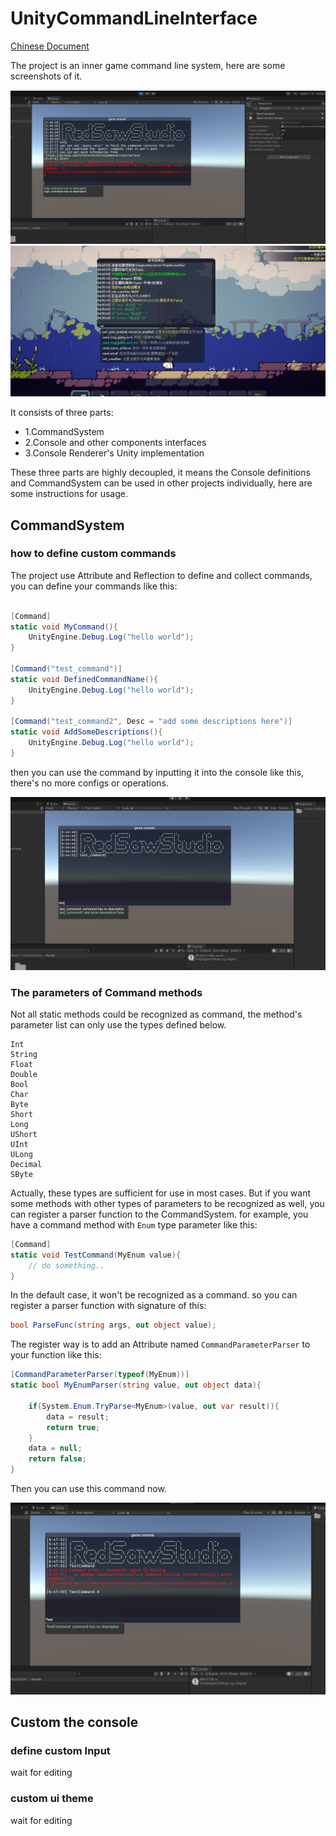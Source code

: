 # UnityCommandLineInterface

[Chinese Document](./README-ch.md)

The project is an inner game command line system, here are some screenshots of it.

<div align=center>
<img src="./Res/屏幕截图 2024-01-04 053723.png" style="zoom:80%" />
</div>

<div align=center>
<img src="./Res/屏幕截图 2024-01-04 045116.png" style="zoom:80%" />
</div>

It consists of three parts:

- 1.CommandSystem
- 2.Console and other components interfaces
- 3.Console Renderer's Unity implementation

These three parts are highly decoupled, it means the Console definitions and CommandSystem can be used in other projects individually, here are some instructions for usage.

## CommandSystem

### how to define custom commands

The project use Attribute and Reflection to define and collect commands, you can define your commands like this:

``````c#

[Command]
static void MyCommand(){
    UnityEngine.Debug.Log("hello world");
}

[Command("test_command")]
static void DefinedCommandName(){
    UnityEngine.Debug.Log("hello world");
}

[Command("test_command2", Desc = "add some descriptions here")]
static void AddSomeDescriptions(){
    UnityEngine.Debug.Log("hello world");
}

``````

then you can use the command by inputting it into the console like this, there's no more configs or operations.

<div align=center>
<img src="./Res/屏幕截图 2024-01-04 064500.png" style="zoom:80%" />
</div>

### The parameters of Command methods

Not all static methods could be recognized as command, the method's parameter list can only use the types defined below. 
```
Int
String
Float
Double
Bool
Char
Byte
Short
Long
UShort
UInt
ULong
Decimal
SByte
```

Actually, these types are sufficient for use in most cases. But if you want some methods with other types of parameters to be recognized as well, you can register a parser function to the CommandSystem. for example, you have a command method with `Enum` type parameter like this:

``````c#
[Command]
static void TestCommand(MyEnum value){
	// do something..
}
``````
In the default case, it won't be recognized as a command. so you can register a parser function with signature of this:

``````c#
bool ParseFunc(string args, out object value);
``````

The register way is to add an Attribute named `CommandParameterParser` to your function like this:


``````c#
[CommandParameterParser(typeof(MyEnum))]
static bool MyEnumParser(string value, out object data){

    if(System.Enum.TryParse<MyEnum>(value, out var result)){
        data = result;
        return true;
    }
    data = null;
    return false;
}
``````

Then you can use this command now.

<div align=center>
<img src="./Res/屏幕截图 2024-01-04 064808.png" style="zoom:80%" />
</div>

## Custom the console 

### define custom Input

wait for editing

### custom ui theme

wait for editing
